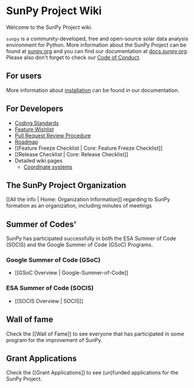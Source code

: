 # SunPy Project Wiki

Welcome to the SunPy Project wiki.

``sunpy`` is a community-developed, free and open-source solar data analysis environment for Python.
More information about the SunPy Project can be found at [sunpy.org](https://sunpy.org) and you can find our documentation at [docs.sunpy.org](https://docs.sunpy.org).
Please also don't forget to check our [Code of Conduct](https://sunpy.org/coc.html).

## For users

More information about [installation](https://docs.sunpy.org/en/stable/guide/installation.html) can be found in our documentation.

## For Developers

* [Coding Standards](https://docs.sunpy.org/en/latest/dev_guide/index.html)
* [Feature Wishlist](https://github.com/sunpy/sunpy/issues?q=is%3Aissue+is%3Aopen+label%3A%22Feature+Request%22)
* [Pull Request Review Procedure](https://docs.sunpy.org/en/latest/dev_guide/contents/pr_review_procedure.html#review-process)
* [Roadmap](https://github.com/sunpy/roadmap)
* [[Feature Freeze Checklist | Core: Feature Freeze Checklist]]
* [[Release Checklist | Core: Release Checklist]]
* Detailed wiki pages
  * [Coordinate systems](https://github.com/sunpy/sunpy/wiki/Coordinate-systems)

## The SunPy Project Organization

[[All the info | Home: Organization Information]] regarding to SunPy formation as an organization, including minutes of meetings

## Summer of Codes'

SunPy has participated successfully in both the ESA Summer of Code (SOCIS) and the Google Summer of Code (GSoC) Programs.

### Google Summer of Code (GSoC)

* [[GSoC Overview | Google-Summer-of-Code]]

### ESA Summer of Code (SOCIS)

* [[SOCIS Overview | SOCIS]]

## Wall of fame

Check the [[Wall of Fame]] to see everyone that has participated in some program for the improvement of SunPy.

## Grant Applications

Check the [[Grant Applications]] to see (un)funded applications for the SunPy Project.
